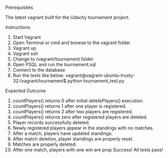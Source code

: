 Prerequisites

The latest vagrant built for the Udacity tournament project. 

Instructions

  1. Start Vagrant
  2. Open Terminal or cmd and browse to the vagrant folder
  3. Vagrant up
  4. Vagrant ssh
  5. Change to /vagrant/tournament folder
  6. Open PSQL and run the tournament.sql
  7. Connect to the database
  8. Run the tests like below:
     vagrant@vagrant-ubuntu-trusty-32:/vagrant/tournament$ python tournament_test.py

Expected Outcome
  1. countPlayers() returns 0 after initial deletePlayers() execution.
  2. countPlayers() returns 1 after one player is registered.
  3. countPlayers() returns 2 after two players are registered.
  4. countPlayers() returns zero after registered players are deleted.
  5. Player records successfully deleted.
  6. Newly registered players appear in the standings with no matches.
  7. After a match, players have updated standings.
  8. After match deletion, player standings are properly reset.
  9. Matches are properly deleted.
  10. After one match, players with one win are prop
  Success!  All tests pass!
